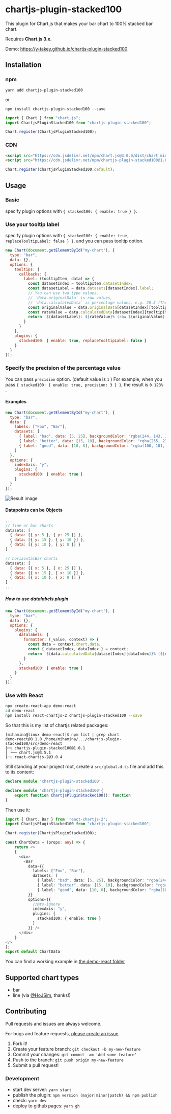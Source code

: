 # chartjs-plugin-stacked100

This plugin for Chart.js that makes your bar chart to 100% stacked bar chart.

Requires **Chart.js 3.x**.

Demo: https://y-takey.github.io/chartjs-plugin-stacked100

## Installation

### npm

```
yarn add chartjs-plugin-stacked100
```

or

```
npm install chartjs-plugin-stacked100 --save
```

```js
import { Chart } from "chart.js";
import ChartjsPluginStacked100 from "chartjs-plugin-stacked100";

Chart.register(ChartjsPluginStacked100);
```

### CDN

```html
<script src="https://cdn.jsdelivr.net/npm/chart.js@3.0.0/dist/chart.min.js"></script>
<script src="https://cdn.jsdelivr.net/npm/chartjs-plugin-stacked100@1.0.0"></script>
```

```js
Chart.register(ChartjsPluginStacked100.default);
```

## Usage

### Basic

specify plugin options with `{ stacked100: { enable: true } }`.

### Use your tooltip label

specify plugin options with `{ stacked100: { enable: true, replaceTooltipLabel: false } }`.
and you can pass tooltip option.

```javascript
new Chart(document.getElementById("my-chart"), {
  type: "bar",
  data: {},
  options: {
    tooltips: {
      callbacks: {
        label: (tooltipItem, data) => {
          const datasetIndex = tooltipItem.datasetIndex;
          const datasetLabel = data.datasets[datasetIndex].label;
          // You can use two type values.
          // `data.originalData` is raw values,
          // `data.calculatedData` is percentage values, e.g. 20.5 (The total value is 100.0)
          const originalValue = data.originalData[datasetIndex][tooltipItem.index];
          const rateValue = data.calculatedData[datasetIndex][tooltipItem.index];
          return `${datasetLabel}: ${rateValue}% (raw ${originalValue})`;
        }
      }
    },
    plugins: {
      stacked100: { enable: true, replaceTooltipLabel: false }
    }
  }
});
```

### Specify the precision of the percentage value

You can pass `precision` option. (default value is `1` )
For example, when you pass `{ stacked100: { enable: true, precision: 3 } }`, the result is `0.123%` .


#### Examples

```javascript
new Chart(document.getElementById("my-chart"), {
  type: "bar",
  data: {
    labels: ["Foo", "Bar"],
    datasets: [
      { label: "bad", data: [5, 25], backgroundColor: "rgba(244, 143, 177, 0.6)" },
      { label: "better", data: [15, 10], backgroundColor: "rgba(255, 235, 59, 0.6)" },
      { label: "good", data: [10, 8], backgroundColor: "rgba(100, 181, 246, 0.6)" }
    ]
  },
  options: {
    indexAxis: "y",
    plugins: {
      stacked100: { enable: true }
    }
  }
});
```

![Result image](https://raw.githubusercontent.com/y-takey/chartjs-plugin-stacked100/master/100%25stacked-bar-chart.png)

#### Datapoints can be Objects

```javascript
...
// line or bar charts
datasets: [
  { data: [{ y: 5 }, { y: 25 }] },
  { data: [{ y: 15 }, { y: 10 }] },
  { data: [{ y: 10 }, { y: 8 }] }
]

// horizontalBar charts
datasets: [
  { data: [{ x: 5 }, { x: 25 }] },
  { data: [{ x: 15 }, { x: 10 }] },
  { data: [{ x: 10 }, { x: 8 }] }
]
...
```

##### How to use datalabels plugin

```javascript
new Chart(document.getElementById("my-chart"), {
  type: "bar",
  data: {},
  options: {
    plugins: {
      datalabels: {
        formatter: (_value, context) => {
          const data = context.chart.data;
          const { datasetIndex, dataIndex } = context;
          return `${data.calculatedData[datasetIndex][dataIndex]}% (${data.originalData[datasetIndex][dataIndex]})`;
        }
      },
      stacked100: { enable: true }
    }
  }
});
```

### Use with React

```bash
npx create-react-app demo-react
cd demo-react
npm install react-chartjs-2 chartjs-plugin-stacked100 --save
```

So that this is my list of chartjs related packages:
```
[mihamina@linux demo-react]$ npm list | grep chart
demo-react@0.1.0 /home/mihamina/.../chartjs-plugin-stacked100/src/demo-react
├─┬ chartjs-plugin-stacked100@1.0.1
│ └── chart.js@3.5.1
├─┬ react-chartjs-2@3.0.4

```

Still standing at your project root, create a `src/global.d.ts` file and add this to its content:

```typescript
declare module 'chartjs-plugin-stacked100';

declare module 'chartjs-plugin-stacked100'{
    export function ChartjsPluginStacked100(): function
}
```

Then use it:

```typescript
import { Chart, Bar } from 'react-chartjs-2';
import ChartjsPluginStacked100 from "chartjs-plugin-stacked100";

Chart.register(ChartjsPluginStacked100);

const ChartData = (props: any) => {
    return <>
    {
      <div>
        <Bar
          data={{
            labels: ["Foo", "Bar"],
            datasets: [
              { label: "bad", data: [5, 25], backgroundColor: "rgba(244, 143, 177, 0.6)" },
              { label: "better", data: [15, 10], backgroundColor: "rgba(255, 235, 59, 0.6)" },
              { label: "good", data: [10, 8], backgroundColor: "rgba(100, 181, 246, 0.6)" }]
          }}
          options={{
            //@ts-ignore
            indexAxis: "y",
            plugins: {
              stacked100: { enable: true }
            }
          }} />
      </div>
    }
</>
};
export default ChartData

```

You can find a working example in [the demo-react folder](./src/demo-react/)

## Supported chart types

* bar
* line (via [@HoJSim](https://github.com/HoJSim), thanks!)

## Contributing

Pull requests and issues are always welcome.

For bugs and feature requests, [please create an issue](https://github.com/y-takey/chartjs-plugin-stacked100/issues).

1.  Fork it!
2.  Create your feature branch: `git checkout -b my-new-feature`
3.  Commit your changes: `git commit -am 'Add some feature'`
4.  Push to the branch: `git push origin my-new-feature`
5.  Submit a pull request!

### Development

* start dev server: `yarn start`
* publish the plugin: `npm version (major|minor|patch) && npm publish`
* check: `yarn dev`
* deploy to github pages: `yarn gh`
